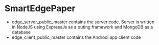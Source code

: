 # SmartEdgePaper
- edge_server_public_master contains the server code. Server is written in NodeJS using ExpressJs as a outing framework and MongoDB as a database
- edge_client_public_master contains the Androdi app client code
